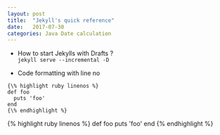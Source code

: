 ```yaml
---
layout: post
title:  "Jekyll's quick reference"
date:   2017-07-30 
categories: Java Date calculation
---
```

- How to start Jekylls with Drafts ?    
`jekyll serve --incremental -D`  

- Code formatting with line no  
``` script
{\% highlight ruby linenos %}
def foo  
  puts 'foo' 
end  
{\% endhighlight %}
```

{% highlight ruby linenos %}
def foo
  puts 'foo'
end
{% endhighlight %}



